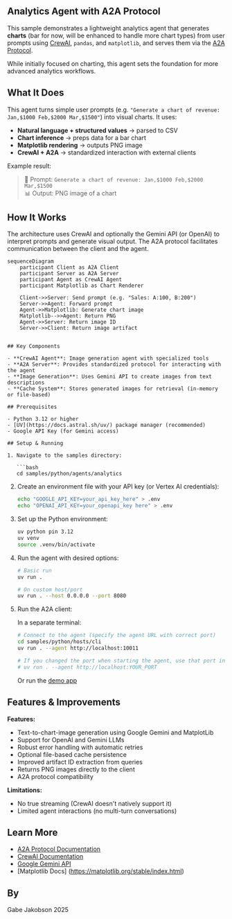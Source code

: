 ## Analytics Agent with A2A Protocol

This sample demonstrates a lightweight analytics agent that generates **charts** (bar for now, will be enhanced to handle more chart types) from user prompts using [CrewAI](https://www.crewai.com/open-source), `pandas`, and `matplotlib`, and serves them via the [A2A Protocol](https://google.github.io/A2A/#/documentation).

While initially focused on charting, this agent sets the foundation for more advanced analytics workflows.

## What It Does

This agent turns simple user prompts (e.g. `"Generate a chart of revenue: Jan,$1000 Feb,$2000 Mar,$1500"`) into visual charts. It uses:

- **Natural language + structured values** → parsed to CSV
- **Chart inference** → preps data for a bar chart
- **Matplotlib rendering** → outputs PNG image
- **CrewAI + A2A** → standardized interaction with external clients

Example result:

> 🧾 Prompt: `Generate a chart of revenue: Jan,$1000 Feb,$2000 Mar,$1500`  
> 📊 Output: PNG image of a chart 

## How It Works

The architecture uses CrewAI and optionally the Gemini API (or OpenAI) to interpret prompts and generate visual output. The A2A protocol facilitates communication between the client and the agent.

```mermaid
sequenceDiagram
    participant Client as A2A Client
    participant Server as A2A Server
    participant Agent as CrewAI Agent
    participant Matplotlib as Chart Renderer

    Client->>Server: Send prompt (e.g. "Sales: A:100, B:200")
    Server->>Agent: Forward prompt
    Agent->>Matplotlib: Generate chart image
    Matplotlib-->>Agent: Return PNG
    Agent->>Server: Return image ID
    Server->>Client: Return image artifact


## Key Components

- **CrewAI Agent**: Image generation agent with specialized tools
- **A2A Server**: Provides standardized protocol for interacting with the agent
- **Image Generation**: Uses Gemini API to create images from text descriptions
- **Cache System**: Stores generated images for retrieval (in-memory or file-based)

## Prerequisites

- Python 3.12 or higher
- [UV](https://docs.astral.sh/uv/) package manager (recommended)
- Google API Key (for Gemini access)

## Setup & Running

1. Navigate to the samples directory:

   ```bash
   cd samples/python/agents/analytics
   ```

2. Create an environment file with your API key (or Vertex AI credentials):

   ```bash
   echo "GOOGLE_API_KEY=your_api_key_here" > .env
   echo "OPENAI_API_KEY=your_openapi_key here" > .env
   ```

3. Set up the Python environment:

   ```bash
   uv python pin 3.12
   uv venv
   source .venv/bin/activate
   ```

4. Run the agent with desired options:

   ```bash
   # Basic run
   uv run .

   # On custom host/port
   uv run . --host 0.0.0.0 --port 8080
   ```

5. Run the A2A client:

   In a separate terminal:
   ```bash
   # Connect to the agent (specify the agent URL with correct port)
   cd samples/python/hosts/cli   
   uv run . --agent http://localhost:10011
   
   # If you changed the port when starting the agent, use that port instead
   # uv run . --agent http://localhost:YOUR_PORT
   ```

   Or run the [demo app](/A2A/A2A/demo/README.md)

## Features & Improvements

**Features:**

- Text-to-chart-image generation using Google Gemini and MatplotLib
- Support for OpenAI and Gemini LLMs
- Robust error handling with automatic retries
- Optional file-based cache persistence
- Improved artifact ID extraction from queries
- Returns PNG images directly to the client
- A2A protocol compatibility

**Limitations:**

- No true streaming (CrewAI doesn't natively support it)
- Limited agent interactions (no multi-turn conversations)

## Learn More

- [A2A Protocol Documentation](https://google.github.io/A2A/#/documentation)
- [CrewAI Documentation](https://docs.crewai.com/introduction)
- [Google Gemini API](https://ai.google.dev/gemini-api)
- [Matplotlib Docs] (https://matplotlib.org/stable/index.html)

## By
Gabe Jakobson 2025
